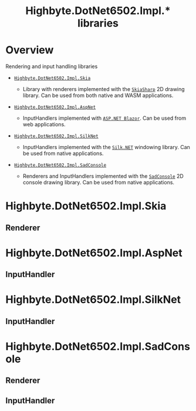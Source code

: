 <h1 align="center">Highbyte.DotNet6502.Impl.* libraries</h1>

# Overview
Rendering and input handling libraries

- [```Highbyte.DotNet6502.Impl.Skia```](#HighbyteDotNet6502ImplSkia)
  - Library with renderers implemented with the [```SkiaSharp```](https://github.com/mono/SkiaSharp) 2D drawing library. Can be used from both native and WASM applications.

- [```Highbyte.DotNet6502.Impl.AspNet```](#HighbyteDotNet6502ImplAspNet)
  - InputHandlers implemented with [```ASP.NET Blazor```](https://dotnet.microsoft.com/en-us/apps/aspnet/web-apps/blazor). Can be used from web applications.
  
- [```Highbyte.DotNet6502.Impl.SilkNet```](#HighbyteDotNet6502ImplSilkNet)
  - InputHandlers implemented with the [```Silk.NET```](https://github.com/dotnet/Silk.NET) windowing library. Can be used from native applications.

- [```Highbyte.DotNet6502.Impl.SadConsole```](#HighbyteDotNet6502ImplSadConsole)
  - Renderers and InputHandlers implemented with the [```SadConsole```](https://github.com/Thraka/SadConsole) 2D console drawing library. Can be used from native applications.


# Highbyte.DotNet6502.Impl.Skia

## Renderer


# Highbyte.DotNet6502.Impl.AspNet

## InputHandler


# Highbyte.DotNet6502.Impl.SilkNet

## InputHandler


# Highbyte.DotNet6502.Impl.SadConsole

## Renderer

## InputHandler